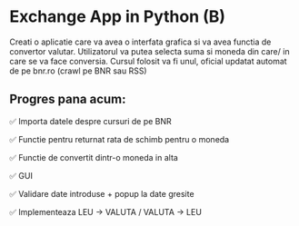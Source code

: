# Exchange App in Python (B)

Creati o aplicatie care va avea o interfata grafica si va avea functia de convertor valutar.
Utilizatorul va putea selecta suma si moneda din care/ in care se va face conversia. Cursul
folosit va fi unul, oficial updatat automat de pe bnr.ro (crawl pe BNR sau RSS)

## Progres pana acum:
✅ Importa datele despre cursuri de pe BNR

✅ Functie pentru returnat rata de schimb pentru o moneda

✅ Functie de convertit dintr-o moneda in alta

✅ GUI

✅ Validare date introduse + popup la date gresite

✅ Implementeaza LEU -> VALUTA / VALUTA -> LEU
